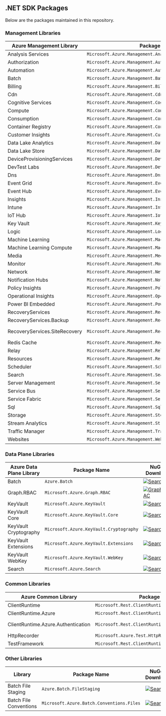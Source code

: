 ## .NET SDK Packages

Below are the packages maintained in this repository.

### Management Libraries

| Azure Management Library      | Package Name                                                | NuGet Download |
| ----------------------------- | ----------------------------------------------------------- | -------------- |
| Analysis Services             | `Microsoft.Azure.Management.Analysis`                       | [![Analysis Services](https://img.shields.io/nuget/vpre/Microsoft.Azure.Management.Analysis.svg)](https://www.nuget.org/packages/Microsoft.Azure.Management.Analysis) |
| Authorization                 | `Microsoft.Azure.Management.Authorization`                  | [![Authorization](https://img.shields.io/nuget/vpre/Microsoft.Azure.Management.Authorization.svg)](https://www.nuget.org/packages/Microsoft.Azure.Management.Authorization) |
| Automation                    | `Microsoft.Azure.Management.Automation`                     | [![Automation](https://img.shields.io/nuget/vpre/Microsoft.Azure.Management.Automation.svg)](https://www.nuget.org/packages/Microsoft.Azure.Management.Automation/) |
| Batch                         | `Microsoft.Azure.Management.Batch`                          | [![Batch](https://img.shields.io/nuget/vpre/Microsoft.Azure.Management.Batch.svg)](https://www.nuget.org/packages/Microsoft.Azure.Management.Batch/) |
| Billing                       | `Microsoft.Azure.Management.Billing`                        | [![Billing](https://img.shields.io/nuget/vpre/Microsoft.Azure.Management.Billing.svg)](https://www.nuget.org/packages/Microsoft.Azure.Management.Billing) |
| Cdn                           | `Microsoft.Azure.Management.Cdn`                            | [![Cdn](https://img.shields.io/nuget/vpre/Microsoft.Azure.Management.Cdn.svg)](https://www.nuget.org/packages/Microsoft.Azure.Management.Cdn) |
| Cognitive Services            | `Microsoft.Azure.Management.CognitiveServices`              | [![Cognitive Services](https://img.shields.io/nuget/vpre/Microsoft.Azure.Management.CognitiveServices.svg)](https://www.nuget.org/packages/Microsoft.Azure.Management.CognitiveServices) |
| Compute                       | `Microsoft.Azure.Management.Compute`                        | [![Compute](https://img.shields.io/nuget/vpre/Microsoft.Azure.Management.Compute.svg)](https://www.nuget.org/packages/Microsoft.Azure.Management.Compute) |
| Consumption                       | `Microsoft.Azure.Management.Consumption`                | [![Consumption](https://img.shields.io/nuget/vpre/Microsoft.Azure.Management.Consumption.svg)](https://www.nuget.org/packages/Microsoft.Azure.Management.Consumption) |
| Container Registry            | `Microsoft.Azure.Management.ContainerRegistry`              | [![Container Registry](https://img.shields.io/nuget/vpre/Microsoft.Azure.Management.ContainerRegistry.svg)](https://www.nuget.org/packages/Microsoft.Azure.Management.ContainerRegistry) |
| Customer Insights             | `Microsoft.Azure.Management.CustomerInsights`               | [![Customer Insights](https://img.shields.io/nuget/vpre/Microsoft.Azure.Management.CustomerInsights.svg)](https://www.nuget.org/packages/Microsoft.Azure.Management.CustomerInsights) |
| Data Lake Analytics           | `Microsoft.Azure.Management.DataLakeAnalytics`              | [![Data Lake Analytics](https://img.shields.io/nuget/vpre/Microsoft.Azure.Management.DataLake.Analytics.svg)](https://www.nuget.org/packages/Microsoft.Azure.Management.DataLake.Analytics) |
| Data Lake Store               | `Microsoft.Azure.Management.DataLakeStore`                  | [![Data Lake Store](https://img.shields.io/nuget/vpre/Microsoft.Azure.Management.DataLake.Store.svg)](https://www.nuget.org/packages/Microsoft.Azure.Management.DataLake.Store) |
| DeviceProvisioningServices    | `Microsoft.Azure.Management.DeviceProvisioningServices`     | [![DeviceProvisioningServices](https://img.shields.io/nuget/vpre/Microsoft.Azure.Management.DeviceProvisioningServices.svg)](https://www.nuget.org/packages/Microsoft.Azure.Management.DeviceProvisioningServices) |
| DevTest Labs                  | `Microsoft.Azure.Management.DevTestLabs`                    | [![DevTest Labs](https://img.shields.io/nuget/vpre/Microsoft.Azure.Management.DevTestLabs.svg)](https://www.nuget.org/packages/Microsoft.Azure.Management.DevTestLabs) |
| Dns                           | `Microsoft.Azure.Management.Dns`                            | [![Dns](https://img.shields.io/nuget/vpre/Microsoft.Azure.Management.Dns.svg)](https://www.nuget.org/packages/Microsoft.Azure.Management.Dns) |
| Event Grid                    | `Microsoft.Azure.Management.EventGrid`                      | [![Event Grid](https://img.shields.io/nuget/vpre/Microsoft.Azure.Management.EventGrid.svg)](https://www.nuget.org/packages/Microsoft.Azure.Management.EventGrid) |
| Event Hub                     | `Microsoft.Azure.Management.EventHub`                       | [![Event Hub](https://img.shields.io/nuget/vpre/Microsoft.Azure.Management.EventHub.svg)](https://www.nuget.org/packages/Microsoft.Azure.Management.EventHub) |
| Insights                      | `Microsoft.Azure.Management.Insights`                       | [![Insights](https://img.shields.io/nuget/vpre/Microsoft.Azure.Insights.svg)](https://www.nuget.org/packages/Microsoft.Azure.Insights) |
| Intune                        | `Microsoft.Azure.Management.Intune`                         | [![Intune](https://img.shields.io/nuget/vpre/Microsoft.Azure.Management.Intune.svg)](https://www.nuget.org/packages/Microsoft.Azure.Management.Intune) |
| IoT Hub                       | `Microsoft.Azure.Management.IotHub`                         | [![IoT Hub](https://img.shields.io/nuget/vpre/Microsoft.Azure.Management.IotHub.svg)](https://www.nuget.org/packages/Microsoft.Azure.Management.IotHub) |
| Key Vault                     | `Microsoft.Azure.Management.KeyVault`                       | [![Key Vault](https://img.shields.io/nuget/vpre/Microsoft.Azure.Management.KeyVault.svg)](https://www.nuget.org/packages/Microsoft.Azure.Management.KeyVault) |
| Logic                         | `Microsoft.Azure.Management.Logic`                          | [![Logic](https://img.shields.io/nuget/vpre/Microsoft.Azure.Management.Logic.svg)](https://www.nuget.org/packages/Microsoft.Azure.Management.Logic) |
| Machine Learning              | `Microsoft.Azure.Management.MachineLearning`                | [![Machine Learning](https://img.shields.io/nuget/vpre/Microsoft.Azure.Management.MachineLearning.svg)](https://www.nuget.org/packages/Microsoft.Azure.Management.MachineLearning) |
| Machine Learning Compute      | `Microsoft.Azure.Management.MachineLearningCompute`         | [![Machine Learning Compute](https://img.shields.io/nuget/vpre/Microsoft.Azure.Management.MachineLearningCompute.svg)](https://www.nuget.org/packages/Microsoft.Azure.Management.MachineLearningCompute) |
| Media                         | `Microsoft.Azure.Management.Media`                          | [![Media](https://img.shields.io/nuget/vpre/Microsoft.Azure.Management.Media.svg)](https://www.nuget.org/packages/Microsoft.Azure.Management.Media) |
| Monitor                       | `Microsoft.Azure.Management.Monitor`                        | [![Monitor](https://img.shields.io/nuget/vpre/Microsoft.Azure.Management.Monitor.svg)](https://www.nuget.org/packages/Microsoft.Azure.Management.Monitor) |
| Network                       | `Microsoft.Azure.Management.Network`                        | [![Network](https://img.shields.io/nuget/vpre/Microsoft.Azure.Management.Network.svg)](https://www.nuget.org/packages/Microsoft.Azure.Management.Network) |
| Notification Hubs             | `Microsoft.Azure.Management.NotificationHubs`               | [![Notification Hubs](https://img.shields.io/nuget/vpre/Microsoft.Azure.Management.NotificationHubs.svg)](https://www.nuget.org/packages/Microsoft.Azure.Management.NotificationHubs) |
| Policy Insights               | `Microsoft.Azure.Management.PolicyInsights`                 | [![Policy Insights](https://img.shields.io/nuget/vpre/Microsoft.Azure.Management.PolicyInsights.svg)](https://www.nuget.org/packages/Microsoft.Azure.Management.PolicyInsights) |
| Operational Insights          | `Microsoft.Azure.Management.OperationalInsights`            | [![Operational Insights](https://img.shields.io/nuget/vpre/Microsoft.Azure.Management.OperationalInsights.svg)](https://www.nuget.org/packages/Microsoft.Azure.Management.OperationalInsights) |
| Power BI Embedded             | `Microsoft.Azure.Management.PowerBIEmbedded`                | [![Power BI Embedded](https://img.shields.io/nuget/vpre/Microsoft.Azure.Management.PowerBIEmbedded.svg)](https://www.nuget.org/packages/Microsoft.Azure.Management.PowerBIEmbedded) |
| RecoveryServices              | `Microsoft.Azure.Management.RecoveryServices`               | [![RecoveryServices](https://img.shields.io/nuget/vpre/Microsoft.Azure.Management.RecoveryServices.svg)](https://www.nuget.org/packages/Microsoft.Azure.Management.RecoveryServices) |
| RecoveryServices.Backup       | `Microsoft.Azure.Management.RecoveryServices.Backup`        | [![RecoveryServices.Backup](https://img.shields.io/nuget/vpre/Microsoft.Azure.Management.RecoveryServices.Backup.svg)](https://www.nuget.org/packages/Microsoft.Azure.Management.RecoveryServices.Backup) |
| RecoveryServices.SiteRecovery | `Microsoft.Azure.Management.RecoveryServices.SiteRecovery`  | [![RecoveryServices.SiteRecovery](https://img.shields.io/nuget/vpre/Microsoft.Azure.Management.RecoveryServices.SiteRecovery.svg)](https://www.nuget.org/packages/Microsoft.Azure.Management.RecoveryServices.SiteRecovery) |
| Redis Cache                   | `Microsoft.Azure.Management.RedisCache`                     | [![Redis Cache](https://img.shields.io/nuget/vpre/Microsoft.Azure.Management.Redis.svg)](https://www.nuget.org/packages/Microsoft.Azure.Management.Redis) |
| Relay                         | `Microsoft.Azure.Management.Relay`                          | [![Relay](https://img.shields.io/nuget/vpre/Microsoft.Azure.Management.Relay.svg)](https://www.nuget.org/packages/Microsoft.Azure.Management.Relay) |
| Resources                     | `Microsoft.Azure.Management.ResourceManager`                | [![Resources](https://img.shields.io/nuget/vpre/Microsoft.Azure.Management.ResourceManager.svg)](https://www.nuget.org/packages/Microsoft.Azure.Management.ResourceManager) |
| Scheduler                     | `Microsoft.Azure.Management.Scheduler`                      | [![Scheduler](https://img.shields.io/nuget/vpre/Microsoft.Azure.Management.Scheduler.svg)](https://www.nuget.org/packages/Microsoft.Azure.Management.Scheduler) |
| Search                        | `Microsoft.Azure.Management.Search`                         | [![Search](https://img.shields.io/nuget/vpre/Microsoft.Azure.Management.Search.svg)](https://www.nuget.org/packages/Microsoft.Azure.Management.Search) |
| Server Management             | `Microsoft.Azure.Management.ServerManagement`               | [![Server Management](https://img.shields.io/nuget/vpre/Microsoft.Azure.Management.ServerManagement.svg)](https://www.nuget.org/packages/Microsoft.Azure.Management.ServerManagement) |
| Service Bus                   | `Microsoft.Azure.Management.ServiceBus`                     | [![Service Bus](https://img.shields.io/nuget/vpre/Microsoft.Azure.Management.ServiceBus.svg)](https://www.nuget.org/packages/Microsoft.Azure.Management.ServiceBus) |
| Service Fabric                | `Microsoft.Azure.Management.ServiceFabric`                  | [![Service Fabric](https://img.shields.io/nuget/vpre/Microsoft.Azure.Management.ServiceFabric.svg)](https://www.nuget.org/packages/Microsoft.Azure.Management.ServiceFabric) |
| Sql                           | `Microsoft.Azure.Management.Sql`                            | [![Sql](https://img.shields.io/nuget/vpre/Microsoft.Azure.Management.Sql.svg)](https://www.nuget.org/packages/Microsoft.Azure.Management.Sql) |
| Storage                       | `Microsoft.Azure.Management.Storage`                        | [![Storage](https://img.shields.io/nuget/vpre/Microsoft.Azure.Management.Storage.svg)](https://www.nuget.org/packages/Microsoft.Azure.Management.Storage) |
| Stream Analytics              | `Microsoft.Azure.Management.StreamAnalytics`                | [![Stream Analytics](https://img.shields.io/nuget/vpre/Microsoft.Azure.Management.StreamAnalytics.svg)](https://www.nuget.org/packages/Microsoft.Azure.Management.StreamAnalytics) |
| Traffic Manager               | `Microsoft.Azure.Management.TrafficManager`                 | [![Traffic Manager](https://img.shields.io/nuget/vpre/Microsoft.Azure.Management.TrafficManager.svg)](https://www.nuget.org/packages/Microsoft.Azure.Management.TrafficManager) |
| Websites                      | `Microsoft.Azure.Management.Websites`                       | [![Websites](https://img.shields.io/nuget/vpre/Microsoft.Azure.Management.Websites.svg)](https://www.nuget.org/packages/Microsoft.Azure.Management.Websites) |

### Data Plane Libraries

| Azure Data Plane Library | Package Name                            | NuGet Download |
| ------------------------ | --------------------------------------- | -------------- |
| Batch                    | `Azure.Batch`                           | [![Search](https://img.shields.io/nuget/vpre/Azure.Batch.svg)](https://www.nuget.org/packages/Azure.Batch) |
| Graph.RBAC               | `Microsoft.Azure.Graph.RBAC`            | [![Graph.RBAC](https://img.shields.io/nuget/vpre/Microsoft.Azure.Graph.RBAC.svg)](https://www.nuget.org/packages/Microsoft.Azure.Graph.RBAC) |
| KeyVault                 | `Microsoft.Azure.KeyVault`              | [![Search](https://img.shields.io/nuget/vpre/Microsoft.Azure.KeyVault.svg)](https://www.nuget.org/packages/Microsoft.Azure.KeyVault) |
| KeyVault Core            | `Microsoft.Azure.KeyVault.Core`         | [![Search](https://img.shields.io/nuget/vpre/Microsoft.Azure.KeyVault.Core.svg)](https://www.nuget.org/packages/Microsoft.Azure.KeyVault.Core) |
| KeyVault Cryptography    | `Microsoft.Azure.KeyVault.Cryptography` | [![Search](https://img.shields.io/nuget/vpre/Microsoft.Azure.KeyVault.Cryptography.svg)](https://www.nuget.org/packages/Microsoft.Azure.KeyVault.Cryptography) |
| KeyVault Extensions      | `Microsoft.Azure.KeyVault.Extensions`   | [![Search](https://img.shields.io/nuget/vpre/Microsoft.Azure.KeyVault.Extensions.svg)](https://www.nuget.org/packages/Microsoft.Azure.KeyVault.Extensions) |
| KeyVault WebKey          | `Microsoft.Azure.KeyVault.WebKey`       | [![Search](https://img.shields.io/nuget/vpre/Microsoft.Azure.KeyVault.WebKey.svg)](https://www.nuget.org/packages/Microsoft.Azure.KeyVault.WebKey) |
| Search                   | `Microsoft.Azure.Search`                | [![Search](https://img.shields.io/nuget/vpre/Microsoft.Azure.Search.svg)](https://www.nuget.org/packages/Microsoft.Azure.Search) |

### Common Libraries

| Azure Common Library               | Package Name                                        | NuGet Download |
| ---------------------------------- | --------------------------------------------------- | -------------- |
| ClientRuntime                      | `Microsoft.Rest.ClientRuntime`                      | [![ClientRuntime](https://img.shields.io/nuget/vpre/Microsoft.Rest.ClientRuntime.svg)](https://www.nuget.org/packages/Microsoft.Rest.ClientRuntime) |
| ClientRuntime.Azure                | `Microsoft.Rest.ClientRuntime.Azure`                | [![ClientRuntime.Azure](https://img.shields.io/nuget/vpre/Microsoft.Rest.ClientRuntime.Azure.svg)](https://www.nuget.org/packages/Microsoft.Rest.ClientRuntime.Azure) |
| ClientRuntime.Azure.Authentication | `Microsoft.Rest.ClientRuntime.Azure.Authentication` | [![ClientRuntime.Azure.Authentication](https://img.shields.io/nuget/vpre/Microsoft.Rest.ClientRuntime.Azure.Authentication.svg)](https://www.nuget.org/packages/Microsoft.Rest.ClientRuntime.Azure.Authentication) |
| HttpRecorder                       | `Microsoft.Azure.Test.HttpRecorder`                 | [![HttpRecorder](https://img.shields.io/nuget/vpre/Microsoft.Azure.Test.HttpRecorder.svg)](https://www.nuget.org/packages/Microsoft.Azure.Test.HttpRecorder) |
| TestFramework                      | `Microsoft.Rest.ClientRuntime.Azure.TestFramework`  | [![TestFramework](https://img.shields.io/nuget/vpre/Microsoft.Rest.ClientRuntime.Azure.TestFramework.svg)](https://www.nuget.org/packages/Microsoft.Rest.ClientRuntime.Azure.TestFramework) |

### Other Libraries

| Library                  | Package Name                              | NuGet Download |
| ------------------------ | ----------------------------------------- | -------------- |
| Batch File Staging       | `Azure.Batch.FileStaging`                 | [![Search](https://img.shields.io/nuget/vpre/Azure.Batch.FileStaging.svg)](https://www.nuget.org/packages/Azure.Batch.FileStaging) |
| Batch File Conventions   | `Microsoft.Azure.Batch.Conventions.Files` | [![Search](https://img.shields.io/nuget/vpre/Microsoft.Azure.Batch.Conventions.Files.svg)](https://www.nuget.org/packages/Microsoft.Azure.Batch.Conventions.Files) |
